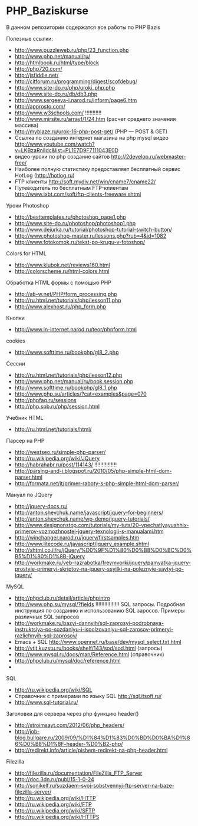 PHP_Baziskurse
==============
В данном репозитории содержатся все работы по PHP Bazis

Полезные ссылки:
* http://www.puzzleweb.ru/php/23_function.php
* http://www.php.net/manual/ru/
* http://htmlbook.ru/html/type/block
* http://php720.com/
* http://jsfiddle.net/
* http://citforum.ru/programming/digest/scofdebug/
* http://www.site-do.ru/php/uroki_php.php
* http://www.site-do.ru/db/db3.php
* http://www.sergeeva-i.narod.ru/inform/page6.htm
* http://approsto.com/
* http://www.w3schools.com/  !!!!!!!!!!!
* http://www.mirsite.ru/arrayf/1/24.htm (расчет среднего значения массива)
* http://myblaze.ru/urok-16-php-post-get/ (PHP — POST & GET)
* Ссылка по созданию интернет магазина на php mysql видео
http://www.youtube.com/watch?v=LKBzaRniIdc&list=PL1E7D9F7111043E0D
* видео-уроки по php создание сайтов
http://2develop.ru/webmaster-free/
* Наиболее полную статистику предоставляет 
бесплатный сервис HotLog (http://hotlog.ru)
* FTP клиенты
http://soft.mydiv.net/win/cname7/cname22/
* Путеводитель по бесплатным FTP-клиентам
http://www.ixbt.com/soft/ftp-clients-freeware.shtml



Уроки Photoshop
* http://besttemplates.ru/photoshop_page1.php
* http://www.site-do.ru/photoshop/photoshop1.php
* http://www.dejurka.ru/tutorial/photoshop-tutorial-switch-button/
* http://www.photoshop-master.ru/lessons.php?rub=4&id=1082
* http://www.fotokomok.ru/tekst-po-krugu-v-fotoshop/

Colors for HTML
* http://www.klubok.net/reviews160.html
* http://colorscheme.ru/html-colors.html

Обработка HTML формы с помощью PHP
* http://ab-w.net/PHP/form_processing.php
* http://ru.html.net/tutorials/php/lesson11.php
* http://www.alexhost.ru/php_form.php

Кнопки
* http://www.in-internet.narod.ru/teor/phpform.html

cookies
* http://www.softtime.ru/bookphp/gl8_2.php

Сессии
* http://ru.html.net/tutorials/php/lesson12.php
* http://www.php.net/manual/ru/book.session.php
* http://www.softtime.ru/bookphp/gl8_1.php
* http://www.php.su/articles/?cat=examples&page=070
* http://phpfaq.ru/sessions
* http://php.spb.ru/php/session.html

Учебник HTML
* http://ru.html.net/tutorials/html/

Парсер на PHP
* http://westseo.ru/simple-php-parser/
* http://ru.wikipedia.org/wiki/JQuery
* http://habrahabr.ru/post/114143/ !!!!!!!!!!!!!!!
* http://parsing-and-i.blogspot.ru/2010/05/php-simple-html-dom-parser.html
* http://formata.net/it/primer-raboty-s-php-simple-html-dom-parser/

Мануал по JQuery
* http://jquery-docs.ru/
* http://anton.shevchuk.name/javascript/jquery-for-beginners/
* http://anton.shevchuk.name/wp-demo/jquery-tutorials/
* http://www.designonstop.com/tutorials/my-tuts/20-vpechatlyayushhix-primerov-vozmozhnostej-jquery-texnologii-s-manualami.htm
* http://winchanger.narod.ru/jquery/firstsamples.htm
* http://www.litecode.ru/javascript/jquery_example.shtml
* http://xhtml.co.il/ru/jQuery/%D0%9F%D1%80%D0%B8%D0%BC%D0%B5%D1%80%D1%8B-jQuery
* http://workmake.ru/veb-razrabotka/freymvorki/jquery/pamyatka-jquery-prostyie-primeryi-skriptov-na-jquery-ssyilki-na-poleznyie-saytyi-po-jquery/

MySQL
* http://phpclub.ru/detail/article/phpintro
* http://www.php.su/mysql/?fields   !!!!!!!!!!!!!!!!
SQL запросы. 
Подробная инструкция по созданию и использованию 
SQL заросов. Примеры различных SQL запросов
* http://workmake.ru/bazyi-dannyih/sql-zaprosyi-podrobnaya-instruktsiya-po-sozdaniyu-i-ispolzovaniyu-sql-zarosov-primeryi-razlichnyih-sql-zaprosov/
* Emacs + SQL http://www.opennet.ru/base/dev/mysql_select.txt.html
* http://vtit.kuzstu.ru/books/shelf/143/sod/sod.html (запросы)
* http://www.mysql.ru/docs/man/Reference.html (справочник)
* http://phpclub.ru/mysql/doc/reference.html
* 

SQL
* http://ru.wikipedia.org/wiki/SQL
* Справочник с примерами по языку SQL
http://sql.itsoft.ru/
* http://www.sql-tutorial.ru/

Заголовки для сервера через php функцию header()
* http://stroimsayt.com/2012/06/php_headers/
* http://job-blog.bullgare.ru/2009/09/%D1%84%D1%83%D0%BD%D0%BA%D1%86%D0%B8%D1%8F-header-%D0%B2-php/
* http://redirekt.info/article/pishem-redirekt-na-php-header.html

Filezilla
* http://filezilla.ru/documentation/FileZilla_FTP_Server
* http://doc.3dn.ru/publ/15-1-0-24
* http://sonikelf.ru/sozdaem-svoj-sobstvennyj-ftp-server-na-baze-filezilla-server/
* http://ru.wikipedia.org/wiki/HTTP
* http://ru.wikipedia.org/wiki/FTP
* http://ru.wikipedia.org/wiki/SFTP
* http://ru.wikipedia.org/wiki/HTTPS